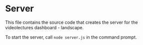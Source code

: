 ﻿# Server
﻿This file contains the source code that creates the server for the videolectures dashboard - landscape. 

﻿To start the server, call ```node server.js``` in the command prompt.


